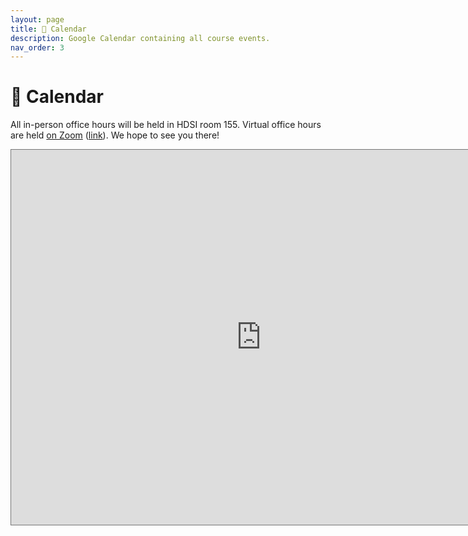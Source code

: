 ```yaml
---
layout: page
title: 📆 Calendar
description: Google Calendar containing all course events.
nav_order: 3
---
```


# 📆 Calendar

All in-person office hours will be held in HDSI room 155. Virtual office hours are held [on Zoom](https://ucsd.zoom.us/j/95529606912) ([link](https://ucsd.zoom.us/j/95529606912)). We hope to see you there!

<iframe src="https://calendar.google.com/calendar/embed?height=600&wkst=1&ctz=America%2FLos_Angeles&bgcolor=%23ffffff&mode=WEEK&showTitle=0&showPrint=0&src=Y19iN2E5MmI4ZDA0MDhlNDJjY2RkNTdjMTJhOGJmZGY5N2ZlY2U3OGM0YWU5OGM4MDg5NzFlMzFkNmUzODllZmZlQGdyb3VwLmNhbGVuZGFyLmdvb2dsZS5jb20&src=Y18yMWJlZTM4YmNlNmI5ODcwYWQ4N2NhNTI4NDA4MDBmZDdhYzI3ZGY0Y2MyNmFkMzM4ZjYyY2QwMjczOTY0MjM3QGdyb3VwLmNhbGVuZGFyLmdvb2dsZS5jb20&src=Y19hYzQ4ZTMxMDc1YTg1N2RkMGEzYWM0NmY1YThmMjM3MmYyZTNlNTFjNTY3MDRjMzFhYWIzMDYxZmIzYzliMzEzQGdyb3VwLmNhbGVuZGFyLmdvb2dsZS5jb20&color=%23F09300&color=%23795548&color=%237986CB" style="border:solid 1px #777" width="800" height="600" frameborder="0" scrolling="no"></iframe>

<!-- <iframe src="https://calendar.google.com/calendar/embed?height=600&wkst=1&ctz=America%2FLos_Angeles&bgcolor=%23ffffff&mode=WEEK&showTitle=0&showPrint=0&src=Y185NzkyYjU3NjVlY2RlYjM0NjJmYzU1ZmEwNjE3MmU1NjQzMTYzNGNjYzQ4ZmZmM2NhNjA5MTZjYWQ3OWNlMGY1QGdyb3VwLmNhbGVuZGFyLmdvb2dsZS5jb20&src=Y185NDliNzVlNDUxMjRkYjg4MDhiMDk2MGRlNmM4NTBiZTU2N2NhYTk1MTA5MzUwNWYyNDczMzZmN2NlZTA3NzY1QGdyb3VwLmNhbGVuZGFyLmdvb2dsZS5jb20&src=Y18xOTdlNTUyNWNlYTM4YmNiODM3NTkyMWJiNjZjOTg1Njk4Nzk2Njg0ZDllZmNjYTk0ZDlkMWJmNGZlMTQwYmM3QGdyb3VwLmNhbGVuZGFyLmdvb2dsZS5jb20&color=%23F09300&color=%239E69AF&color=%234285F4" style="border:solid 1px #777" width="800" height="600" frameborder="0" scrolling="no"></iframe> -->
